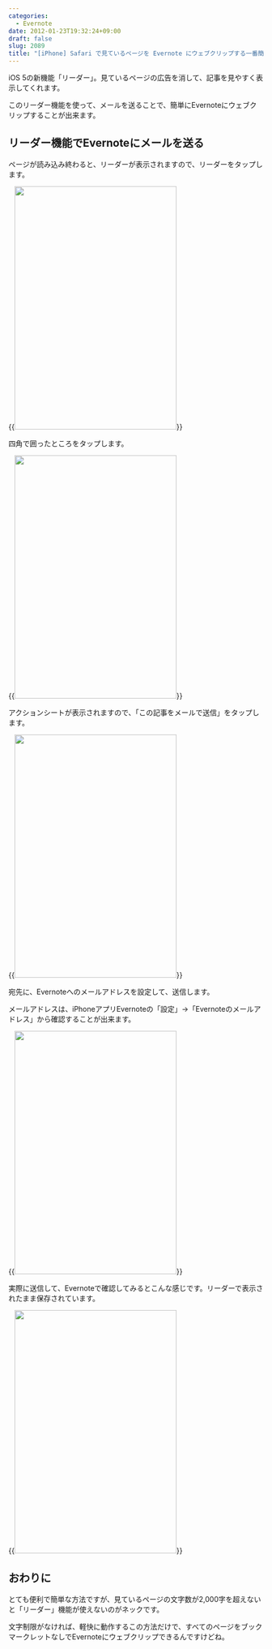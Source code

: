 ```yaml
---
categories:
  - Evernote
date: 2012-01-23T19:32:24+09:00
draft: false
slug: 2089
title: "[iPhone] Safari で見ているページを Evernote にウェブクリップする一番簡単な方法"
---
```


iOS 5の新機能「リーダー」。見ているページの広告を消して、記事を見やすく表示してくれます。

このリーダー機能を使って、メールを送ることで、簡単にEvernoteにウェブクリップすることが出来ます。

## リーダー機能でEvernoteにメールを送る

ページが読み込み終わると、リーダーが表示されますので、リーダーをタップします。

{{<img alt="" src="/images/2012/01/2089_1.png" width="320" height="480">}}

四角で囲ったところをタップします。

{{<img alt="" src="/images/2012/01/2089_2.png" width="320" height="480">}}

アクションシートが表示されますので、「この記事をメールで送信」をタップします。

{{<img alt="" src="/images/2012/01/2089_3.png" width="320" height="480">}}

宛先に、Evernoteへのメールアドレスを設定して、送信します。

メールアドレスは、iPhoneアプリEvernoteの「設定」→「Evernoteのメールアドレス」から確認することが出来ます。

{{<img alt="" src="/images/2012/01/2089_4.png" width="320" height="480">}}

実際に送信して、Evernoteで確認してみるとこんな感じです。リーダーで表示されたまま保存されています。

{{<img alt="" src="/images/2012/01/2089_5.png" width="320" height="480">}}

## おわりに

とても便利で簡単な方法ですが、見ているページの文字数が2,000字を超えないと「リーダー」機能が使えないのがネックです。

文字制限がなければ、軽快に動作するこの方法だけで、すべてのページをブックマークレットなしでEvernoteにウェブクリップできるんですけどね。
